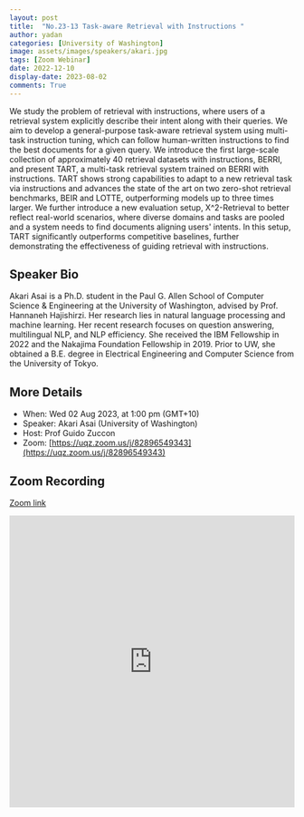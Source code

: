 ```yaml
---
layout: post
title:  "No.23-13 Task-aware Retrieval with Instructions "
author: yadan
categories: [University of Washington]
image: assets/images/speakers/akari.jpg
tags: [Zoom Webinar]
date: 2022-12-10
display-date: 2023-08-02
comments: True
---
```

We study the problem of retrieval with instructions, where users of a retrieval system explicitly describe their intent along with their queries. We aim to develop a general-purpose task-aware retrieval system using multi-task instruction tuning, which can follow human-written instructions to find the best documents for a given query. We introduce the first large-scale collection of approximately 40 retrieval datasets with instructions, BERRI, and present TART, a multi-task retrieval system trained on BERRI with instructions. TART shows strong capabilities to adapt to a new retrieval task via instructions and advances the state of the art on two zero-shot retrieval benchmarks, BEIR and LOTTE, outperforming models up to three times larger. We further introduce a new evaluation setup, X^2-Retrieval to better reflect real-world scenarios, where diverse domains and tasks are pooled and a system needs to find documents aligning users' intents. In this setup, TART significantly outperforms competitive baselines, further demonstrating the effectiveness of guiding retrieval with instructions.


## Speaker Bio
Akari Asai is a Ph.D. student in the Paul G. Allen School of Computer Science & Engineering at the University of Washington, advised by Prof. Hannaneh Hajishirzi. Her research lies in natural language processing and machine learning. Her recent research focuses on question answering, multilingual NLP, and NLP efficiency. She received the IBM Fellowship in 2022 and the Nakajima Foundation Fellowship in 2019. Prior to UW, she obtained a B.E. degree in Electrical Engineering and Computer Science from the University of Tokyo.

## More Details
+ When: Wed 02 Aug 2023, at 1:00 pm (GMT+10)
+ Speaker: Akari Asai (University of Washington)
+ Host: Prof Guido Zuccon
+ Zoom: [https://uqz.zoom.us/j/82896549343](https://uqz.zoom.us/j/82896549343)




## Zoom Recording
[Zoom link](https://uqz.zoom.us/rec/share/7As4CLLjuJJVqO35--KjqC84Yj3TV1D0i5lTyauUbT7HKwXuvRYSAQHZMQyvX-cU.oNJEb4IFpSfhyNr8)
<p><iframe style="width:100%;" height="515"  src="https://www.youtube.com/embed/M0novA72H2U" title="YouTube video player" frameborder="0" allow="accelerometer; autoplay; clipboard-write; encrypted-media; gyroscope; picture-in-picture; web-share" allowfullscreen></iframe></p>
